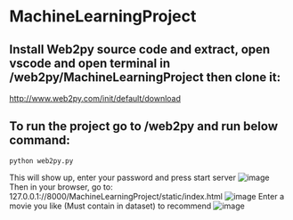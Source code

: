 # MachineLearningProject
## Install Web2py source code and extract, open vscode and open terminal in /web2py/MachineLearningProject then clone it:
http://www.web2py.com/init/default/download

## To run the project go to /web2py and run below command:
```
python web2py.py
```
This will show up, enter your password and press start server
![image](https://user-images.githubusercontent.com/72614237/168826862-706dc1ed-528c-45a5-b42f-d754bb9263eb.png)
Then in your browser, go to: 127.0.0.1://8000/MachineLearningProject/static/index.html
![image](https://user-images.githubusercontent.com/72614237/168827314-0fa352d4-f8db-4847-aaf1-6250d881cf3c.png)
Enter a movie you like (Must contain in dataset) to recommend
![image](https://user-images.githubusercontent.com/72614237/168827846-1fc22f72-2515-4b6c-9495-554deeda3b46.png)




